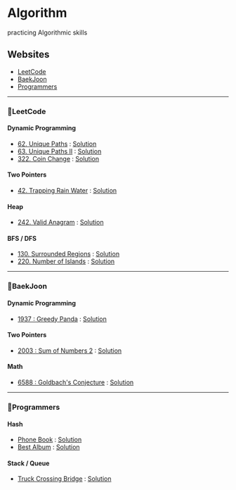 # Algorithm 
practicing Algorithmic skills

## Websites
- [LeetCode](https://leetcode.com/)
- [BaekJoon](https://www.acmicpc.net/)
- [Programmers](https://programmers.co.kr/learn/challenges)

<hr/>

### 📍LeetCode

#### Dynamic Programming
- [62. Unique Paths](https://leetcode.com/problems/unique-paths/) : [Solution](https://github.com/jiselectric/Algorithm/blob/main/LeetCode/Dynamic%20Programming/62.%20Unique%20Paths.ipynb)
- [63. Unique Paths II](https://leetcode.com/problems/unique-paths-ii/) : [Solution](https://github.com/jiselectric/Algorithm/blob/main/LeetCode/Dynamic%20Programming/63.%20Unique%20Paths%20II.ipynb)
- [322. Coin Change](https://leetcode.com/problems/coin-change/) : [Solution](https://github.com/jiselectric/Algorithm/blob/main/LeetCode/Dynamic%20Programming/322.%20Coin%20Change.ipynb)

#### Two Pointers 
- [42. Trapping Rain Water](https://leetcode.com/problems/trapping-rain-water/) : [Solution](https://github.com/jiselectric/Algorithm/blob/main/LeetCode/Two%20Pointers/42.%20Trapping%20Rain%20Water.ipynb)

#### Heap
- [242. Valid Anagram](https://leetcode.com/problems/valid-anagram/) : [Solution](https://github.com/jiselectric/Algorithm/blob/main/LeetCode/Heap/242.%20Valid%20Anagram.ipynb)


#### BFS / DFS
- [130. Surrounded Regions](https://leetcode.com/problems/surrounded-regions/) : [Solution](https://github.com/jiselectric/Algorithm/blob/main/LeetCode/BFS:DFS/130.%20Surrounded%20Regions.ipynb)
- [220. Number of Islands](https://leetcode.com/problems/number-of-islands/) : [Solution](https://github.com/jiselectric/Algorithm/blob/main/LeetCode/BFS:DFS/200.%20Number%20of%20Islands.ipynb)

<hr/>

### 📍BaekJoon

#### Dynamic Programming
- [1937 : Greedy Panda](https://www.acmicpc.net/problem/1937) : [Solution](https://github.com/jiselectric/Algorithm/blob/main/Baekjoon/Dynamic%20Programming/greedyPanda.cpp)

#### Two Pointers
- [2003 : Sum of Numbers 2](https://www.acmicpc.net/problem/2003) : [Solution](https://github.com/jiselectric/Algorithm/blob/main/Baekjoon/Two%20Pointers/SumOfNums2.cpp)

#### Math
- [6588 : Goldbach's Conjecture](https://www.acmicpc.net/problem/6588) : [Solution](https://github.com/jiselectric/Algorithm/blob/main/Baekjoon/Math/goldbachConjecture.cpp)

<hr/>

### 📍Programmers

#### Hash
- [Phone Book](https://programmers.co.kr/learn/courses/30/lessons/42577) : [Solution](https://github.com/jiselectric/Algorithm/blob/main/Programmers/Hash/Phonebook.ipynb)
- [Best Album](https://programmers.co.kr/learn/courses/30/lessons/42579) : [Solution](https://github.com/jiselectric/Algorithm/blob/main/Programmers/Hash/Best%20Album.ipynb)

#### Stack / Queue
- [Truck Crossing Bridge](https://programmers.co.kr/learn/courses/30/lessons/42583) : [Solution](https://github.com/jiselectric/Algorithm/blob/main/Programmers/Stack%20:%20Queue/truckCrossingBridge.ipynb)
